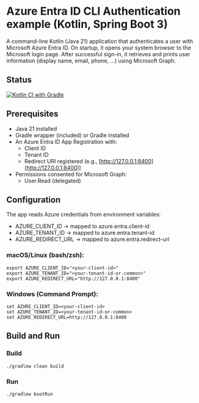 # Azure Entra ID CLI Authentication example (Kotlin, Spring Boot 3)
A command-line Kotlin (Java 21) application that authenticates a user with Microsoft Azure Entra ID. On startup, 
it opens your system browser to the Microsoft login page. After successful sign-in, it retrieves and prints user 
information (display name, email, phone, ...) using Microsoft Graph.

## Status
[![Kotlin CI with Gradle](https://github.com/tardigrada07/azure-entra-cli-auth/actions/workflows/gradle.yml/badge.svg)](https://github.com/tardigrada07/azure-entra-cli-auth/actions/workflows/gradle.yml)

## Prerequisites
- Java 21 installed
- Gradle wrapper (included) or Gradle installed
- An Azure Entra ID App Registration with:
    - Client ID
    - Tenant ID
    - Redirect URI registered (e.g., [http://127.0.0.1:8400](http://127.0.0.1:8400))
- Permissions consented for Microsoft Graph:
    - User.Read (delegated)

## Configuration
The app reads Azure credentials from environment variables:
- AZURE_CLIENT_ID → mapped to azure.entra.client-id
- AZURE_TENANT_ID → mapped to azure.entra.tenant-id
- AZURE_REDIRECT_URL → mapped to azure.entra.redirect-url

### macOS/Linux (bash/zsh):
```shell
export AZURE_CLIENT_ID="<your-client-id>"
export AZURE_TENANT_ID="<your-tenant-id-or-common>"
export AZURE_REDIRECT_URL="http://127.0.0.1:8400"
```

### Windows (Command Prompt):
```windows-command-prompt
set AZURE_CLIENT_ID=<your-client-id>
set AZURE_TENANT_ID=<your-tenant-id-or-common>
set AZURE_REDIRECT_URL=http://127.0.0.1:8400
```

## Build and Run
### Build
```shell
./gradlew clean build
```

### Run
```shell
./gradlew bootRun
```